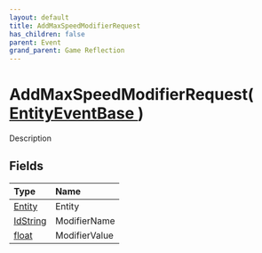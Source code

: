 ```yaml
---
layout: default
title: AddMaxSpeedModifierRequest
has_children: false
parent: Event
grand_parent: Game Reflection
---
```

# AddMaxSpeedModifierRequest( [ EntityEventBase ](/riftbreaker-wiki/docs/game-reflection/events/entity_event_base/) )
Description 

## Fields

| Type | Name |
|:----------|:--------------|
| [Entity](/riftbreaker-wiki/docs/game-reflection/classes/entity/) | Entity |
| [IdString](/riftbreaker-wiki/docs/game-reflection/components/id_string/) | ModifierName |
| [float](/riftbreaker-wiki/docs/game-reflection/components/float/) | ModifierValue |

